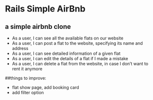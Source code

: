 # Rails Simple AirBnb
## a simple airbnb clone

* As a user, I can see all the available flats on our website
* As a user, I can post a flat to the website, specifying its name and address
* As a user, I can see detailed information of a given flat
* As a user, I can edit the details of a flat if I made a mistake
* As a user, I can delete a flat from the website, in case I don’t want to rent it anymore


##things to improve:
- flat show page, add booking card
- add filter option
